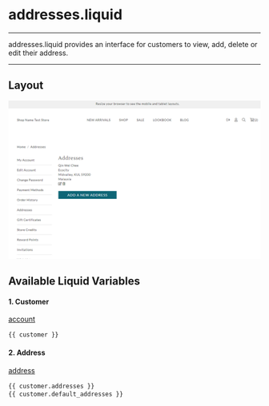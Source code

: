 # addresses.liquid

---

addresses.liquid provides an interface for customers to view, add, delete or
edit their address.

---

## Layout

![Addresses](<../../../assets/images/documents/image (39).png>)

## Available Liquid Variables

#### 1. Customer

[account](liquid/variables/account.md)

```
{{ customer }}
```

#### 2. Address

[address](liquid/variables/account/address.md)

```
{{ customer.addresses }}
{{ customer.default_addresses }}
```

